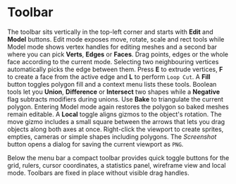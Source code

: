 # Toolbar

The toolbar sits vertically in the top-left corner and starts with **Edit** and **Model** buttons. Edit mode exposes move, rotate, scale and rect tools while Model mode shows vertex handles for editing meshes and a second bar where you can pick **Verts**, **Edges** or **Faces**. Drag points, edges or the whole face according to the current mode. Selecting two neighbouring vertices automatically picks the edge between them. Press **E** to extrude vertices, **F** to create a face from the active edge and **L** to perform ``Loop Cut``. A **Fill** button toggles polygon fill and a context menu lists these tools. Boolean tools let you **Union**, **Difference** or **Intersect** two shapes while a **Negative** flag subtracts modifiers during unions. Use **Bake** to triangulate the current polygon. Entering Model mode again restores the polygon so baked meshes remain editable. A **Local** toggle aligns gizmos to the object's rotation. The move gizmo includes a small square between the arrows that lets you drag objects along both axes at once.
Right-click the viewport to create sprites, empties, cameras or simple shapes including polygons.
The *Screenshot* button opens a dialog for saving the current viewport as ``PNG``.

Below the menu bar a compact toolbar provides quick toggle buttons for the grid,
rulers, cursor coordinates, a statistics panel, wireframe view and local mode.
Toolbars are fixed in place without visible drag handles.
